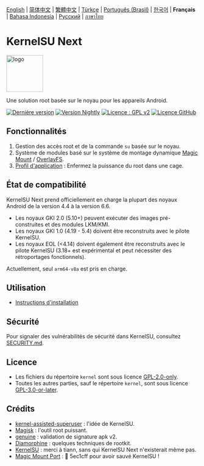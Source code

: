 [English](README.md) | [简体中文](README_CN.md) | [繁體中文](README_TW.md) | [Türkçe](README_TR.md) | [Português (Brasil)](README_PT-BR.md) | [한국어](README_KO.md) | **Français**  | [Bahasa Indonesia](README_ID.md) | [Русский](README_RU.md) | [ภาษาไทย](README_TH.md)

# KernelSU Next

<img src="/assets/kernelsu_next.png" style="width: 96px;" alt="logo">

Une solution root basée sur le noyau pour les appareils Android.

[![Dernière version](https://img.shields.io/github/v/release/rifsxd/KernelSU-Next?label=Release&logo=github)](https://github.com/rifsxd/KernelSU-Next/releases/latest)
[![Version Nightly](https://img.shields.io/badge/Nightly%20Release-gray?logo=hackthebox&logoColor=fff)](https://nightly.link/rifsxd/KernelSU-Next/workflows/build-manager/next/manager)
[![Licence : GPL v2](https://img.shields.io/badge/License-GPL%20v2-orange.svg?logo=gnu)](https://www.gnu.org/licenses/old-licenses/gpl-2.0.en.html)
[![Licence GitHub](https://img.shields.io/github/license/rifsxd/KernelSU-Next?logo=gnu)](/LICENSE)

## Fonctionnalités

1. Gestion des accès root et de la commande `su` basée sur le noyau.
2. Système de modules basé sur le système de montage dynamique [Magic Mount](https://topjohnwu.github.io/Magisk/details.html#magic-mount) / [OverlayFS](https://en.wikipedia.org/wiki/OverlayFS).
3. [Profil d'application](https://kernelsu.org/guide/app-profile.html) : Enfermez la puissance du root dans une cage.

## État de compatibilité

KernelSU Next prend officiellement en charge la plupart des noyaux Android de la version 4.4 à la version 6.6.
 - Les noyaux GKI 2.0 (5.10+) peuvent exécuter des images pré-construites et des modules LKM/KMI.
 - Les noyaux GKI 1.0 (4.19 - 5.4) doivent être reconstruits avec le pilote KernelSU.
 - Les noyaux EOL (<4.14) doivent également être reconstruits avec le pilote KernelSU (3.18+ est expérimental et peut nécessiter des rétroportages fonctionnels).

Actuellement, seul `arm64-v8a` est pris en charge.

## Utilisation

- [Instructions d'installation](https://rifsxd.github.io/KernelSU-Next/)

## Sécurité

Pour signaler des vulnérabilités de sécurité dans KernelSU, consultez [SECURITY.md](/SECURITY.md).

## Licence

- Les fichiers du répertoire `kernel` sont sous licence [GPL-2.0-only](https://www.gnu.org/licenses/old-licenses/gpl-2.0.en.html).
- Toutes les autres parties, sauf le répertoire `kernel`, sont sous licence [GPL-3.0-or-later](https://www.gnu.org/licenses/gpl-3.0.html).

## Crédits

- [kernel-assisted-superuser](https://git.zx2c4.com/kernel-assisted-superuser/about/) : l'idée de KernelSU.
- [Magisk](https://github.com/topjohnwu/Magisk) : l'outil root puissant.
- [genuine](https://github.com/brevent/genuine/) : validation de signature apk v2.
- [Diamorphine](https://github.com/m0nad/Diamorphine) : quelques techniques de rootkit.
- [KernelSU](https://github.com/tiann/KernelSU) : merci à tiann, sans qui KernelSU Next n'existerait même pas.
- [Magic Mount Port](https://github.com/5ec1cff/KernelSU/blob/main/userspace/ksud/src/magic_mount.rs) : 💜 5ec1cff pour avoir sauvé KernelSU !
